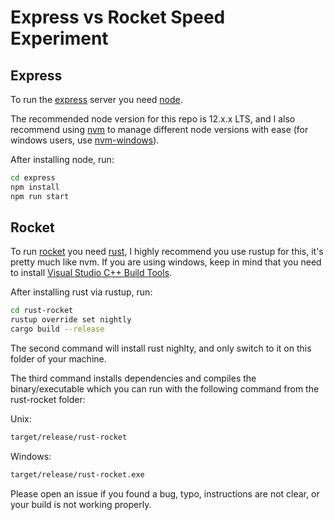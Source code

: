 # Express vs Rocket Speed Experiment
## Express
To run the [express](https://expressjs.com/) server you need [node](https://nodejs.org/en/).

The recommended node version for this repo is 12.x.x LTS, and I also recommend using [nvm](https://github.com/nvm-sh/nvm) to manage different node versions with ease (for windows users, use [nvm-windows](https://github.com/coreybutler/nvm-windows)).

After installing node, run:
```bash
cd express
npm install
npm run start
```

## Rocket
To run [rocket](https://rocket.rs/) you need [rust](https://www.rust-lang.org/tools/install), I highly recommend you use rustup for this, it's pretty much like nvm. If you are using windows, keep in mind that you need to install [Visual Studio C++ Build Tools](https://visualstudio.microsoft.com/visual-cpp-build-tools/).

After installing rust via rustup, run:
```bash
cd rust-rocket
rustup override set nightly
cargo build --release
```
The second command will install rust nighlty, and only switch to it on this folder of your machine.

The third command installs dependencies and compiles the binary/executable which you can run with the following command from the rust-rocket folder:

Unix:
```bash
target/release/rust-rocket
```

Windows:
```cmd
target/release/rust-rocket.exe
```

Please open an issue if you found a bug, typo, instructions are not clear, or your build is not working properly.
